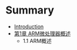 # Summary

* [Introduction](README.md)
* [第1章 ARM微处理器概述](di_1_zhang_arm_wei_chu_li_qi_gai_shu.md)
   * 1.1 ARM概述

